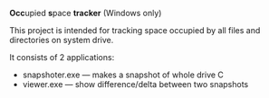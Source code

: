 **Occ**upied **s**pace **tracker** (Windows only)

This project is intended for tracking space occupied by all files and directories on system drive.

It consists of 2 applications:
* snapshoter.exe — makes a snapshot of whole drive C
* viewer.exe — show difference/delta between two snapshots
